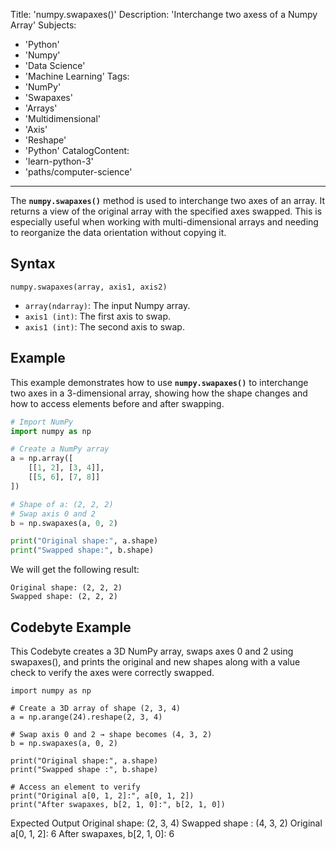 
Title: 'numpy.swapaxes()'
Description: 'Interchange two axess of a Numpy Array'
Subjects:
  - 'Python'
  - 'Numpy'
  - 'Data Science'
  - 'Machine Learning'
Tags:
  - 'NumPy'
  - 'Swapaxes'
  - 'Arrays'
  - 'Multidimensional'
  - 'Axis'
  - 'Reshape'
  - 'Python'
CatalogContent:
  - 'learn-python-3'
  - 'paths/computer-science'
---

The **`numpy.swapaxes()`** method is used to interchange two axes of an array. It returns a view of the original array with the specified axes swapped. This is especially useful when working with multi-dimensional arrays and needing to reorganize the data orientation without copying it.

## Syntax

```
numpy.swapaxes(array, axis1, axis2)
```

- `array(ndarray)`: The input Numpy array.
- `axis1 (int)`: The first axis to swap.
- `axis1 (int)`: The second axis to swap.

## Example

This example demonstrates how to use **`numpy.swapaxes()`** to interchange two axes in a 3-dimensional array, showing how the shape changes and how to access elements before and after swapping.

```py
# Import NumPy
import numpy as np

# Create a NumPy array
a = np.array([
    [[1, 2], [3, 4]],
    [[5, 6], [7, 8]]
])

# Shape of a: (2, 2, 2)
# Swap axis 0 and 2
b = np.swapaxes(a, 0, 2)

print("Original shape:", a.shape)
print("Swapped shape:", b.shape)
```

We will get the following result:

```
Original shape: (2, 2, 2)
Swapped shape: (2, 2, 2)
```

## Codebyte Example

This Codebyte creates a 3D NumPy array, swaps axes 0 and 2 using swapaxes(), and prints the original and new shapes along with a value check to verify the axes were correctly swapped.

```codebyte/python
import numpy as np

# Create a 3D array of shape (2, 3, 4)
a = np.arange(24).reshape(2, 3, 4)

# Swap axis 0 and 2 → shape becomes (4, 3, 2)
b = np.swapaxes(a, 0, 2)

print("Original shape:", a.shape)
print("Swapped shape :", b.shape)

# Access an element to verify
print("Original a[0, 1, 2]:", a[0, 1, 2])
print("After swapaxes, b[2, 1, 0]:", b[2, 1, 0])

```

Expected Output
Original shape: (2, 3, 4)
Swapped shape : (4, 3, 2)
Original a[0, 1, 2]: 6
After swapaxes, b[2, 1, 0]: 6

